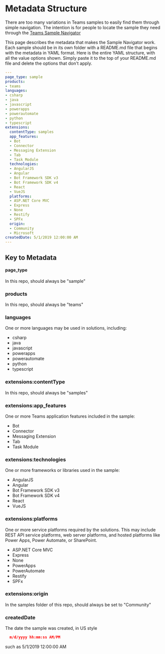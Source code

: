 # Metadata Structure

There are too many variations in Teams samples to easily find them through simple navigation. The intention is for people to locate the sample they need through the [Teams Sample Navigator](#)

This page describes the metadata that makes the Sample Navigator work. Each sample should be in its own folder with a README.md file that begins with the metadata in YAML format. Here is the entire YAML structure, with all the value options shown. Simply paste it to the top of your README.md file and delete the options that don't apply.

~~~YAML
---
page_type: sample
products:
- teams
languages:
- csharp
- java
- javascript
- powerapps
- powerautomate
- python
- typescript
extensions:
  contentType: samples
  app_features:
  - Bot
  - Connector
  - Messaging Extension
  - Tab
  - Task Module
  technologies:
  - AngularJS
  - Angular
  - Bot Framework SDK v3
  - Bot Framework SDK v4
  - React
  - VueJS
  platforms:
  - ASP.NET Core MVC
  - Express
  - None
  - Restify
  - SPFx
  origin:
  - Community
  - Microsoft
createdDate: 5/1/2019 12:00:00 AM
---
~~~

## Key to Metadata

#### page_type

In this repo, should always be "sample"

### products

In this repo, should always be "teams"

### languages

One or more languages may be used in solutions, including:

- csharp
- java
- javascript
- powerapps
- powerautomate
- python
- typescript

### extensions:contentType

In this repo, should always be "samples"

### extensions:app_features

One or more Teams application features included in the sample:

  - Bot
  - Connector
  - Messaging Extension
  - Tab
  - Task Module

### extensions:technologies

One or more frameworks or libraries used in the sample:

  - AngularJS
  - Angular
  - Bot Framework SDK v3
  - Bot Framework SDK v4
  - React
  - VueJS

### extensions:platforms

One or more service platforms required by the solutions. This may include REST API service platforms, web server platforms, and hosted platforms like Power Apps, Power Automate, or SharePoint.

  - ASP.NET Core MVC
  - Express
  - None
  - PowerApps
  - PowerAutomate
  - Restify
  - SPFx

### extensions:origin

In the samples folder of this repo, should always be set to "Community"

### createdDate

The date the sample was created, in US style 

~~~JSON
  m/d/yyyy hh:mm:ss AM/PM
~~~

such as 5/1/2019 12:00:00 AM
